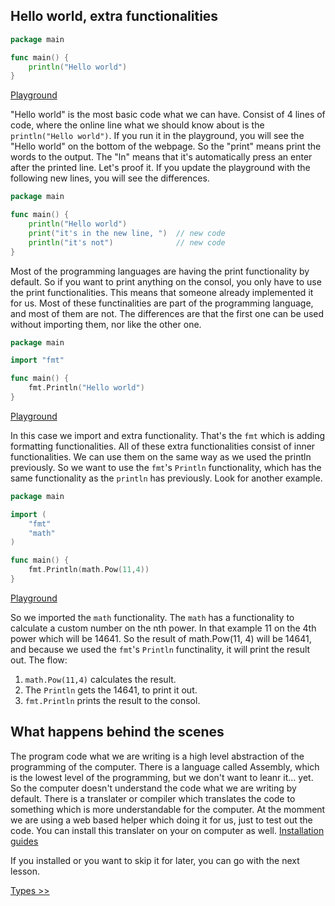 ## Hello world, extra functionalities

```go
package main

func main() {
    println("Hello world")
}
```
[Playground](https://play.golang.org/p/aGyl0wLcnqG)

"Hello world" is the most basic code what we can have. Consist of 4 lines of code, where the online line what we should know about is the `println("Hello world")`.
If you run it in the playground, you will see the "Hello world" on the bottom of the webpage. So the "print" means print the words to the output. 
The "ln" means that it's automatically press an enter after the printed line. Let's proof it. If you update the playground with the following new lines, you will see the differences.

```go
package main

func main() {
    println("Hello world")
    print("it's in the new line, ")  // new code
    println("it's not")              // new code
}
```

Most of the programming languages are having the print functionality by default. So if you want to print anything on the consol, you only have to use the print functionalities.
This means that someone already implemented it for us. Most of these functinalities are part of the programming language, and most of them are not. 
The differences are that the first one can be used without importing them, nor like the other one.

```go
package main

import "fmt"

func main() {
    fmt.Println("Hello world")
}
```
[Playground](https://play.golang.org/p/q141qv9pNtJ)

In this case we import and extra functionality. That's the `fmt` which is adding formatting functionalities. All of these extra functionalities consist of inner functionalities.
We can use them on the same way as we used the println previously. So we want to use the `fmt`'s `Println` functionality, which has the same functionality as the `println` has previously.
Look for another example. 

```go
package main

import (
	"fmt"
	"math"
)

func main() {
	fmt.Println(math.Pow(11,4))
}
```
[Playground](https://play.golang.org/p/iOzNMb2B-nh)

So we imported the `math` functionality. The `math` has a functionality to calculate a custom number on the nth power. In that example 11 on the 4th power which will be 14641.
So the result of math.Pow(11, 4) will be 14641, and because we used the `fmt`'s `Println` functinality, it will print the result out. 
The flow:
1. `math.Pow(11,4)` calculates the result.
2. The `Println` gets the 14641, to print it out.
3. `fmt.Println` prints the result to the consol.

## What happens behind the scenes

The program code what we are writing is a high level abstraction of the programming of the computer. There is a language called Assembly, which is the lowest level of the programming, but we don't want to leanr it... yet.
So the computer doesn't understand the code what we are writing by default. There is a translater or compiler which translates the code to something which is more understandable for the computer.
At the momment we are using a web based helper which doing it for us, just to test out the code. 
You can install this translater on your on computer as well. [Installation guides](install.md)

If you installed or you want to skip it for later, you can go with the next lesson.

[Types >>](types.md)